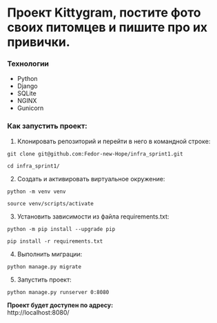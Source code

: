 
# Проект Kittygram, постите фото своих питомцев и пишите про их привички.

### Технологии
- Python
- Django
- SQLite
- NGINX
- Gunicorn


### Как запустить проект:

1. Клонировать репозиторий и перейти в него в командной строке:

```
git clone git@github.com:Fedor-new-Hope/infra_sprint1.git

cd infra_sprint1/
```

2. Cоздать и активировать виртуальное окружение:

```
python -m venv venv

source venv/scripts/activate
```

3. Установить зависимости из файла requirements.txt:

```
python -m pip install --upgrade pip

pip install -r requirements.txt
```

4. Выполнить миграции:

```
python manage.py migrate
```

5. Запустить проект:

```
python manage.py runserver 0:8080
```
  
**Проект будет доступен по адресу:**  
http://localhost:8080/